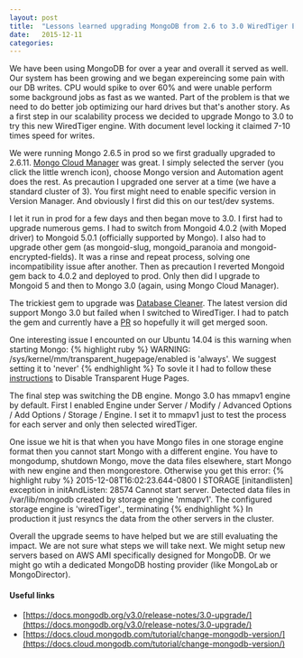 ```yaml
---
layout: post
title:  "Lessons learned upgrading MongoDB from 2.6 to 3.0 WiredTiger Engine"
date:   2015-12-11
categories:
---
```


We have been using MongoDB for over a year and overall it served as well.  Our system has been growing and we began expereincing some pain with our DB writes.  CPU would spike to over 60% and were unable perform some background jobs as fast as we wanted.  Part of the problem is that we need to do better job optimizing our hard drives but that's another story.  As a first step in our scalability process we decided to upgrade Mongo to 3.0 to try this new WiredTiger engine.  With document level locking it claimed 7-10 times speed for writes.

We were running Mongo 2.6.5 in prod so we first gradually upgraded to 2.6.11.  [Mongo Cloud Manager](https://cloud.mongodb.com) was great.  I simply selected the server (you click the little wrench icon), choose Mongo version and Automation agent does the rest.  As precaution I upgraded one server at a time (we have a standard cluster of 3).  You first might need to enable specific version in Version Manager.  And obviously I first did this on our test/dev systems.

I let it run in prod for a few days and then began move to 3.0.  I first had to upgrade numerous gems.  I had to switch from Mongoid 4.0.2 (with Moped driver) to Mongoid 5.0.1 (officially supported by Mongo).  I also had to upgrade other gem (as mongoid-slug, mongoid_paranoia and mongoid-encrypted-fields).  It was a rinse and repeat process, solving one incompatibility issue after another.  Then as precaution I reverted Mongoid gem back to 4.0.2 and deployed to prod.  Only then did I upgrade to Mongoid 5 and then to Mongo 3.0 (again, using Mongo Cloud Manager).

The trickiest gem to upgrade was [Database Cleaner](https://github.com/DatabaseCleaner/database_cleaner).  The latest version did support Mongo 3.0 but failed when I switched to WiredTiger.  I had to patch the gem and currently have a [PR](https://github.com/DatabaseCleaner/database_cleaner/pull/411) so hopefully it will get merged soon.

One interesting issue I encounted on our Ubuntu 14.04 is this warning when starting Mongo:
{% highlight ruby %}
WARNING: /sys/kernel/mm/transparent_hugepage/enabled is 'always'.   We suggest setting it to 'never'
{% endhighlight %}
To sovle it I had to follow these [instructions](https://docs.mongodb.org/v3.0/tutorial/transparent-huge-pages/) to Disable Transparent Huge Pages.

The final step was switching the DB engine.  Mongo 3.0 has mmapv1 engine by default.  First I enabled Engine under Server / Modify / Advanced Options / Add Options / Storage / Engine.  I set it to mmapv1 just to test the process for each server and only then selected wiredTiger.

One issue we hit is that when you have Mongo files in one storage engine format then you cannot start Mongo with a different engine.  You have to mongodump, shutdown Mongo, move the data files elsewhere, start Mongo with new engine and then mongorestore.  Otherwise you get this error:
{% highlight ruby %}
2015-12-08T16:02:23.644-0800 I STORAGE  [initandlisten] exception in initAndListen: 28574 Cannot start server. Detected data files in /var/lib/mongodb created by storage engine 'mmapv1'. The configured storage engine is 'wiredTiger'., terminating
{% endhighlight %}
In production it just resyncs the data from the other servers in the cluster.

Overall the upgrade seems to have helped but we are still evaluating the impact.  We are not sure what steps we will take next.  We might setup new servers based on AWS AMI specifically designed for MongoDB.  Or we might go wtih a dedicated MongoDB hosting provider (like MongoLab or MongoDirector).

#### Useful links
* [https://docs.mongodb.org/v3.0/release-notes/3.0-upgrade/](https://docs.mongodb.org/v3.0/release-notes/3.0-upgrade/)
* [https://docs.cloud.mongodb.com/tutorial/change-mongodb-version/](https://docs.cloud.mongodb.com/tutorial/change-mongodb-version/)

